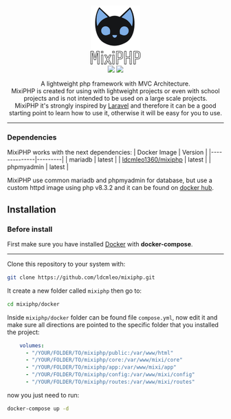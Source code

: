 <div align="center">
    <img src="https://raw.githubusercontent.com/ldcmleo/ldcmleo.github.io/main/assets/media/images/mixilogo2.png" />
    <div>
        <img src="https://img.shields.io/badge/1.0.0-Main-blue" />
        <img src="https://img.shields.io/badge/gitlab-version-red?logo=gitlab&link=https%3A%2F%2Fgitlab.com%2Fldcmleo%2Fmixiphp" />
    </div>
</div>
<p align="center">
    A lightweight php framework with MVC Architecture. <br>
    MixiPHP is created for using with lightweight projects or even with school projects and is not intended to be used on a large scale projects. <br>
    MixiPHP it's strongly inspired by <a href="https://laravel.com/" target="_blanket">Laravel</a> and therefore it can be a good starting point to learn how to use it, otherwise it will be easy for you to use.
</p>

----

### Dependencies
MixiPHP works with the next dependencies:
| Docker Image | Version |
|--------------|---------|
| mariadb      | latest  |
| [ldcmleo1360/mixiphp](https://hub.docker.com/r/ldcmleo1360/mixiphp) | latest  |
| phpmyadmin   | latest  |

MixiPHP use common mariadb and phpmyadmin for database, but use a custom httpd image using php v8.3.2 and it can be found on [docker hub](https://hub.docker.com/r/ldcmleo1360/mixiphp).

## Installation

### Before install

First make sure you have installed [Docker](https://www.docker.com/) with **docker-compose**.

---

Clone this repository to your system with:
```bash
git clone https://github.com/ldcmleo/mixiphp.git
```
It create a new folder called `mixiphp` then go to:
```bash
cd mixiphp/docker
```
Inside `mixiphp/docker` folder can be found file `compose.yml`, now edit it and make sure all directions are pointed to the specific folder that you installed the project:
```yml
    volumes:
      - "/YOUR/FOLDER/TO/mixiphp/public:/var/www/html"
      - "/YOUR/FOLDER/TO/mixiphp/core:/var/www/mixi/core"
      - "/YOUR/FOLDER/TO/mixiphp/app:/var/www/mixi/app"
      - "/YOUR/FOLDER/TO/mixiphp/config:/var/www/mixi/config"
      - "/YOUR/FOLDER/TO/mixiphp/routes:/var/www/mixi/routes"
```
now you just need to run:
```bash
docker-compose up -d
```
